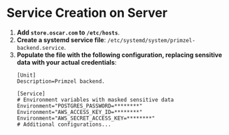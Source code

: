 
# Service Creation on Server
1. **Add `store.oscar.com` to `/etc/hosts`**.
2. **Create a systemd service file**: `/etc/systemd/system/primzel-backend.service`.
3. **Populate the file with the following configuration, replacing sensitive data with your actual credentials**:
   ```shell
   [Unit]
   Description=Primzel backend.

   [Service]
   # Environment variables with masked sensitive data
   Environment="POSTGRES_PASSWORD=********"
   Environment="AWS_ACCESS_KEY_ID=********"
   Environment="AWS_SECRET_ACCESS_KEY=********"
   # Additional configurations...
   ```
